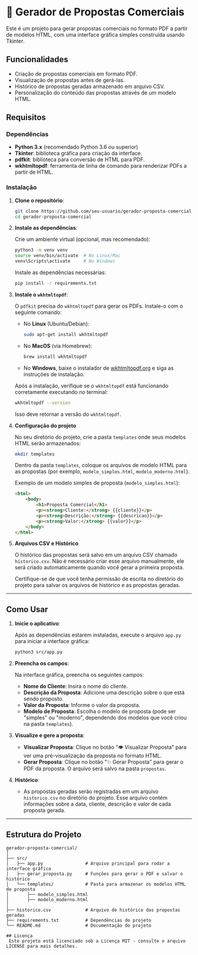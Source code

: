 # 💼 Gerador de Propostas Comerciais

Este é um projeto para gerar propostas comerciais no formato PDF a partir de modelos HTML, com uma interface gráfica simples construída usando Tkinter.

## Funcionalidades

- Criação de propostas comerciais em formato PDF.
- Visualização de propostas antes de gerá-las.
- Histórico de propostas geradas armazenado em arquivo CSV.
- Personalização do conteúdo das propostas através de um modelo HTML.

## Requisitos

### Dependências

- **Python 3.x** (recomendado Python 3.6 ou superior)
- **Tkinter**: biblioteca gráfica para criação da interface.
- **pdfkit**: biblioteca para conversão de HTML para PDF.
- **wkhtmltopdf**: ferramenta de linha de comando para renderizar PDFs a partir de HTML.

### Instalação

1. **Clone o repositório**:

    ```bash
    git clone https://github.com/seu-usuario/gerador-proposta-comercial.git
    cd gerador-proposta-comercial
    ```

2. **Instale as dependências**:

    Crie um ambiente virtual (opcional, mas recomendado):

    ```bash
    python3 -m venv venv
    source venv/bin/activate  # No Linux/Mac
    venv\Scripts\activate     # No Windows
    ```

    Instale as dependências necessárias:

    ```bash
    pip install -r requirements.txt
    ```

3. **Instale o `wkhtmltopdf`**:

    O `pdfkit` precisa do `wkhtmltopdf` para gerar os PDFs. Instale-o com o seguinte comando:

    - No **Linux** (Ubuntu/Debian):

      ```bash
      sudo apt-get install wkhtmltopdf
      ```

    - No **MacOS** (via Homebrew):

      ```bash
      brew install wkhtmltopdf
      ```

    - No **Windows**, baixe o instalador de [wkhtmltopdf.org](https://wkhtmltopdf.org/downloads.html) e siga as instruções de instalação.

    Após a instalação, verifique se o `wkhtmltopdf` está funcionando corretamente executando no terminal:

    ```bash
    wkhtmltopdf --version
    ```

    Isso deve retornar a versão do `wkhtmltopdf`.

4. **Configuração do projeto**

    No seu diretório do projeto, crie a pasta `templates` onde seus modelos HTML serão armazenados:

    ```bash
    mkdir templates
    ```

    Dentro da pasta `templates`, coloque os arquivos de modelo HTML para as propostas (por exemplo, `modelo_simples.html`, `modelo_moderno.html`).

    Exemplo de um modelo simples de proposta (`modelo_simples.html`):

    ```html
    <html>
        <body>
            <h1>Proposta Comercial</h1>
            <p><strong>Cliente:</strong> {{cliente}}</p>
            <p><strong>Descrição:</strong> {{descricao}}</p>
            <p><strong>Valor:</strong> {{valor}}</p>
        </body>
    </html>
    ```

5. **Arquivos CSV e Histórico**

    O histórico das propostas será salvo em um arquivo CSV chamado `historico.csv`. Não é necessário criar esse arquivo manualmente, ele será criado automaticamente quando você gerar a primeira proposta.

    Certifique-se de que você tenha permissão de escrita no diretório do projeto para salvar os arquivos de histórico e as propostas geradas.

---

## Como Usar

1. **Inicie o aplicativo**:

    Após as dependências estarem instaladas, execute o arquivo `app.py` para iniciar a interface gráfica:

    ```bash
    python3 src/app.py
    ```

2. **Preencha os campos**:

    Na interface gráfica, preencha os seguintes campos:

    - **Nome do Cliente**: Insira o nome do cliente.
    - **Descrição da Proposta**: Adicione uma descrição sobre o que está sendo proposto.
    - **Valor da Proposta**: Informe o valor da proposta.
    - **Modelo de Proposta**: Escolha o modelo de proposta (pode ser "simples" ou "moderno", dependendo dos modelos que você criou na pasta `templates`).

3. **Visualize e gere a proposta**:

    - **Visualizar Proposta**: Clique no botão "👁️ Visualizar Proposta" para ver uma pré-visualização da proposta no formato HTML.
    - **Gerar Proposta**: Clique no botão "✨ Gerar Proposta" para gerar o PDF da proposta. O arquivo será salvo na pasta `propostas`.

4. **Histórico**:

    - As propostas geradas serão registradas em um arquivo `historico.csv` no diretório do projeto. Esse arquivo contém informações sobre a data, cliente, descrição e valor de cada proposta gerada.

---

## Estrutura do Projeto

```plaintext
gerador-proposta-comercial/
│
├── src/
│   ├── app.py                # Arquivo principal para rodar a interface gráfica
│   ├── gerar_proposta.py     # Funções para gerar o PDF e salvar o histórico
│   └── templates/            # Pasta para armazenar os modelos HTML de proposta
│       ├── modelo_simples.html
│       ├── modelo_moderno.html
│
├── historico.csv             # Arquivo de histórico das propostas geradas
├── requirements.txt          # Dependências do projeto
└── README.md                 # Documentação do projeto

## Licença
 Este projeto está licenciado sob a Licença MIT - consulte o arquivo LICENSE para mais detalhes.